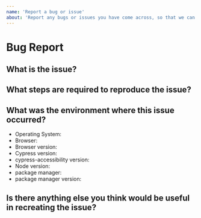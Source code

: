 ```yaml
---
name: 'Report a bug or issue'
about: 'Report any bugs or issues you have come across, so that we can fix it.'
---
```


# Bug Report

<!--
Thanks for wanting to report an issue.

In order for the issue to be resolved as quickly as possible please provide as detailed information as possible.

Use the following headings as a guide.
-->

## What is the issue?

<!-- Provide a detailed description of what the issue is, including what you
expected to happen as well as what actually happened.
-->

## What steps are required to reproduce the issue?

<!--
If possible, include all steps required to recreate the issue whilst using an incognito/private browsing window.
This will help to rule out any differences introduced via user installed extensions.
-->

## What was the environment where this issue occurred?

<!--
Include the following as a minimum e.g.
* Operating System: macOS Sonoma 14.6.1
* Browser: Firefox
* Browser version: 130.0.1
*
* Cypress version: 13.5.0
* cypress-accessibility version: 0.2.0
* Node version: v20.17.0
* package manager: pnpm
* package manager version: 9.11.0
-->

- Operating System:
- Browser:
- Browser version:
- Cypress version:
- cypress-accessibility version:
- Node version:
- package manager:
- package manager version:

## Is there anything else you think would be useful in recreating the issue?

<!--
  Screenshots, logs, repository link, supporting information etc
-->
